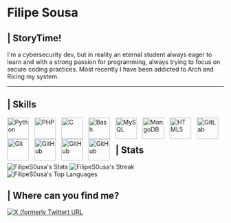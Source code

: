 # Filipe Sousa 

## | StoryTime!
I'm a cybersecurity dev, but in reality an eternal student always eager to learn and with a strong passion for programming, always trying to focus on secure coding practices. Most recently I have been addicted to Arch and Ricing my system.

---


## | Skills

<img align="left" alt="Python" width="50px" style="padding-right:10px;" src="https://cdn.jsdelivr.net/gh/devicons/devicon/icons/python/python-original.svg" />
<img align="left" alt="PHP" width="50px" style="padding-right:10px;" src="https://cdn.jsdelivr.net/gh/devicons/devicon/icons/php/php-original.svg" />
<img align="left" alt="C" width="50px" style="padding-right:10px;" src="https://cdn.jsdelivr.net/gh/devicons/devicon/icons/c/c-original.svg" />
<img align="left" alt="Bash" width="50px" style="padding-right:10px;" src="https://cdn.jsdelivr.net/gh/devicons/devicon/icons/bash/bash-original.svg" />
<img align="left" alt="MySQL" width="50px" style="padding-right:10px;" src="https://cdn.jsdelivr.net/gh/devicons/devicon/icons/mysql/mysql-original-wordmark.svg" />
<img align="left" alt="MongoDB" width="50px" style="padding-right:10px;" src="https://cdn.jsdelivr.net/gh/devicons/devicon/icons/mongodb/mongodb-original-wordmark.svg" />
<img align="left" alt="HTML5" width="50px" style="padding-right:10px;" src="https://cdn.jsdelivr.net/gh/devicons/devicon/icons/html5/html5-original-wordmark.svg" />
<img align="left" alt="GitLab" width="50px" style="padding-right:10px;" src="https://cdn.jsdelivr.net/gh/devicons/devicon/icons/gitlab/gitlab-original.svg" />
<img align="left" alt="Git" width="50px" style="padding-right:10px;" src="https://cdn.jsdelivr.net/gh/devicons/devicon/icons/git/git-original.svg" />
<img align="left" alt="GitHub" width="50px" style="padding-right:10px;" src="https://cdn.jsdelivr.net/gh/devicons/devicon/icons/github/github-original.svg" />
<img align="left" alt="GitHub" width="50px" style="padding-right:10px;" src="https://cdn.jsdelivr.net/gh/devicons/devicon/icons/linux/linux-original.svg" />
<img align="left" alt="GitHub" width="50px" style="padding-right:10px;" src="https://cdn.jsdelivr.net/gh/devicons/devicon@latest/icons/nixos/nixos-plain.svg" />   

<br />
<br />

## | Stats

![FilipeS0usa's Stats](https://github-readme-stats.vercel.app/api?username=FilipeS0usa&theme=tokyonight&show_icons=true&hide_border=true&count_private=true) ![FilipeS0usa's Streak](https://github-readme-streak-stats.herokuapp.com/?user=FilipeS0usa&theme=tokyonight&hide_border=true) ![FilipeS0usa's Top Languages](https://github-readme-stats.vercel.app/api/top-langs/?username=FilipeS0usa&theme=tokyonight&show_icons=true&hide_border=true&layout=compact&count_private=true)

## | Where can you find me?
[![X (formerly Twitter) URL](https://img.shields.io/twitter/url?url=https%3A%2F%2Fx.com%2Ffilipe_s0usa&style=for-the-badge&label=Twitter)](https://x.com/filipe_s0usa)
